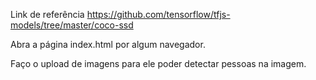 Link de referência https://github.com/tensorflow/tfjs-models/tree/master/coco-ssd


Abra a página index.html por algum navegador.

Faço o upload de imagens para ele poder detectar pessoas na imagem.
